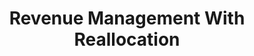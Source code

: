 ---
layout: redirect
permalink: /RevenueManagementWithReallocation/
redirect_from: 
  - /jmp/
  - /JMP/
redirect_to: /files/RevenueManagementWithReallocation.pdf

title: Revenue Management With Reallocation

seo_title: Revenue Management With Reallocation
---